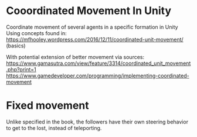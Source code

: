 # Cooordinated Movement In Unity
Coordinate movement of several agents in a specific formation in Unity
Using concepts found in:  
https://mfhooley.wordpress.com/2016/12/11/coordinated-unit-movement/ (basics)

With potential extension of better movement via sources:  
https://www.gamasutra.com/view/feature/3314/coordinated_unit_movement.php?print=1  
https://www.gamedeveloper.com/programming/implementing-coordinated-movement

# Fixed movement
Unlike specified in the book, the followers have their own steering behavior to get to the lost, instead of teleporting.
